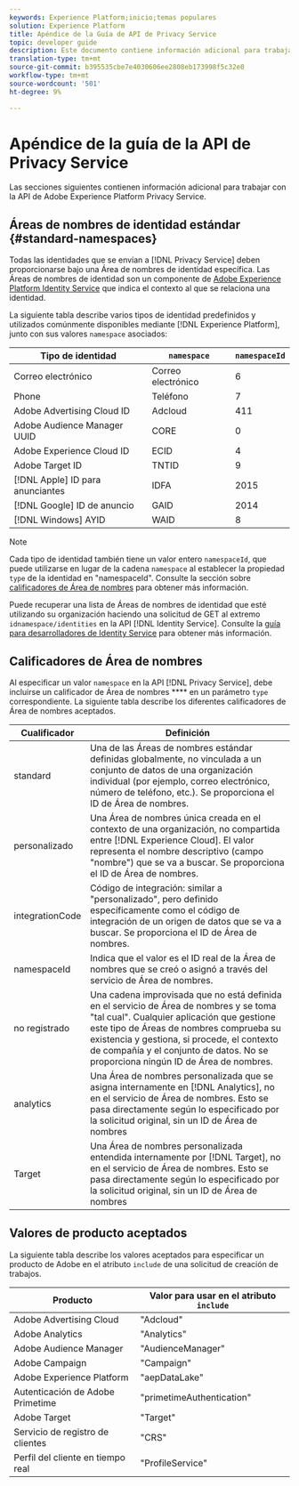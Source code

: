 ```yaml
---
keywords: Experience Platform;inicio;temas populares
solution: Experience Platform
title: Apéndice de la Guía de API de Privacy Service
topic: developer guide
description: Este documento contiene información adicional para trabajar con la API de Privacy Service.
translation-type: tm+mt
source-git-commit: b395535cbe7e4030606ee2808eb173998f5c32e0
workflow-type: tm+mt
source-wordcount: '501'
ht-degree: 9%

---
```



# Apéndice de la guía de la API de Privacy Service

Las secciones siguientes contienen información adicional para trabajar con la API de Adobe Experience Platform Privacy Service.

## Áreas de nombres de identidad estándar {#standard-namespaces}

Todas las identidades que se envían a [!DNL Privacy Service] deben proporcionarse bajo una Área de nombres de identidad específica. Las Áreas de nombres de identidad son un componente de [Adobe Experience Platform Identity Service](../../identity-service/home.md) que indica el contexto al que se relaciona una identidad.

La siguiente tabla describe varios tipos de identidad predefinidos y utilizados comúnmente disponibles mediante [!DNL Experience Platform], junto con sus valores `namespace` asociados:

| Tipo de identidad | `namespace` | `namespaceId` |
| --- | --- | --- |
| Correo electrónico | Correo electrónico | 6 |
| Phone | Teléfono | 7 |
| Adobe Advertising Cloud ID | Adcloud | 411 |
| Adobe Audience Manager UUID | CORE | 0 |
| Adobe Experience Cloud ID | ECID | 4 |
| Adobe Target ID | TNTID | 9 |
| [!DNL Apple] ID para anunciantes | IDFA | 2015 |
| [!DNL Google] ID de anuncio | GAID | 2014 |
| [!DNL Windows] AYID | WAID | 8 |

>[!NOTE]
>
>Cada tipo de identidad también tiene un valor entero `namespaceId`, que puede utilizarse en lugar de la cadena `namespace` al establecer la propiedad `type` de la identidad en &quot;namespaceId&quot;. Consulte la sección sobre [calificadores de Área de nombres](#namespace-qualifiers) para obtener más información.

Puede recuperar una lista de Áreas de nombres de identidad que esté utilizando su organización haciendo una solicitud de GET al extremo `idnamespace/identities` en la API [!DNL Identity Service]. Consulte la [guía para desarrolladores de Identity Service](../../identity-service/api/getting-started.md) para obtener más información.

## Calificadores de Área de nombres

Al especificar un valor `namespace` en la API [!DNL Privacy Service], debe incluirse un calificador de Área de nombres **** en un parámetro `type` correspondiente. La siguiente tabla describe los diferentes calificadores de Área de nombres aceptados.

| Cualificador | Definición |
| --------- | ---------- |
| standard | Una de las Áreas de nombres estándar definidas globalmente, no vinculada a un conjunto de datos de una organización individual (por ejemplo, correo electrónico, número de teléfono, etc.). Se proporciona el ID de Área de nombres. |
| personalizado | Una Área de nombres única creada en el contexto de una organización, no compartida entre [!DNL Experience Cloud]. El valor representa el nombre descriptivo (campo &quot;nombre&quot;) que se va a buscar. Se proporciona el ID de Área de nombres. |
| integrationCode | Código de integración: similar a &quot;personalizado&quot;, pero definido específicamente como el código de integración de un origen de datos que se va a buscar. Se proporciona el ID de Área de nombres. |
| namespaceId | Indica que el valor es el ID real de la Área de nombres que se creó o asignó a través del servicio de Área de nombres. |
| no registrado | Una cadena improvisada que no está definida en el servicio de Área de nombres y se toma &quot;tal cual&quot;. Cualquier aplicación que gestione este tipo de Áreas de nombres comprueba su existencia y gestiona, si procede, el contexto de compañía y el conjunto de datos. No se proporciona ningún ID de Área de nombres. |
| analytics | Una Área de nombres personalizada que se asigna internamente en [!DNL Analytics], no en el servicio de Área de nombres. Esto se pasa directamente según lo especificado por la solicitud original, sin un ID de Área de nombres |
| Target | Una Área de nombres personalizada entendida internamente por [!DNL Target], no en el servicio de Área de nombres. Esto se pasa directamente según lo especificado por la solicitud original, sin un ID de Área de nombres |

## Valores de producto aceptados

La siguiente tabla describe los valores aceptados para especificar un producto de Adobe en el atributo `include` de una solicitud de creación de trabajos.

| Producto | Valor para usar en el atributo `include` |
--- | ---
| Adobe Advertising Cloud | &quot;Adcloud&quot; |
| Adobe Analytics | &quot;Analytics&quot; |
| Adobe Audience Manager | &quot;AudienceManager&quot; |
| Adobe Campaign | &quot;Campaign&quot; |
| Adobe Experience Platform | &quot;aepDataLake&quot; |
| Autenticación de Adobe Primetime | &quot;primetimeAuthentication&quot; |
| Adobe Target | &quot;Target&quot; |
| Servicio de registro de clientes | &quot;CRS&quot; |
| Perfil del cliente en tiempo real | &quot;ProfileService&quot; |